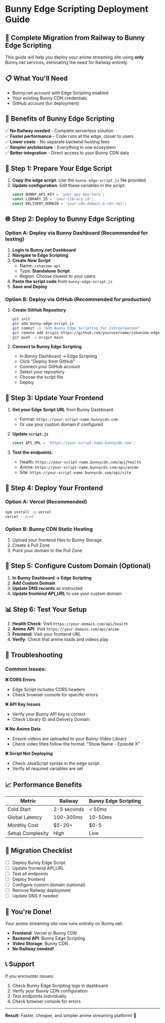 # Bunny Edge Scripting Deployment Guide

## 🚀 Complete Migration from Railway to Bunny Edge Scripting

This guide will help you deploy your anime streaming site using **only** Bunny.net services, eliminating the need for Railway entirely.

## 📋 What You'll Need

- Bunny.net account with Edge Scripting enabled
- Your existing Bunny CDN credentials
- GitHub account (for deployment)

## 🎯 Benefits of Bunny Edge Scripting

✅ **No Railway needed** - Complete serverless solution  
✅ **Faster performance** - Code runs at the edge, closer to users  
✅ **Lower costs** - No separate backend hosting fees  
✅ **Simpler architecture** - Everything in one ecosystem  
✅ **Better integration** - Direct access to your Bunny CDN data  

## 🔧 Step 1: Prepare Your Edge Script

1. **Copy the edge script**: Use the `bunny-edge-script.js` file provided
2. **Update configuration**: Edit these variables in the script:
   ```javascript
   const BUNNY_API_KEY = 'your-api-key-here';
   const LIBRARY_ID = 'your-library-id';
   const DELIVERY_DOMAIN = 'your-cdn-domain.b-cdn.net';
   ```

## 🌐 Step 2: Deploy to Bunny Edge Scripting

### Option A: Deploy via Bunny Dashboard (Recommended for testing)

1. **Login to Bunny.net Dashboard**
2. **Navigate to Edge Scripting**
3. **Create New Script**
   - Name: `ishanime-api`
   - Type: **Standalone Script**
   - Region: Choose closest to your users
4. **Paste the script code** from `bunny-edge-script.js`
5. **Save and Deploy**

### Option B: Deploy via GitHub (Recommended for production)

1. **Create GitHub Repository**
   ```bash
   git init
   git add bunny-edge-script.js
   git commit -m "Add Bunny Edge Scripting for Ishrealmanime"
   git remote add origin https://github.com/yourusername/ishanime-edge-script.git
   git push -u origin main
   ```

2. **Connect to Bunny Edge Scripting**
   - In Bunny Dashboard → Edge Scripting
   - Click "Deploy from GitHub"
   - Connect your GitHub account
   - Select your repository
   - Choose the script file
   - Deploy

## 🔗 Step 3: Update Your Frontend

1. **Get your Edge Script URL** from Bunny Dashboard
   - Format: `https://your-script-name.bunnycdn.com`
   - Or use your custom domain if configured

2. **Update `script.js`**
   ```javascript
   const API_URL = 'https://your-script-name.bunnycdn.com';
   ```

3. **Test the endpoints**:
   - Health: `https://your-script-name.bunnycdn.com/api/health`
   - Anime: `https://your-script-name.bunnycdn.com/api/anime`
   - Site: `https://your-script-name.bunnycdn.com/api/site`

## 🎨 Step 4: Deploy Your Frontend

### Option A: Vercel (Recommended)
```bash
npm install -g vercel
vercel --prod
```

### Option B: Bunny CDN Static Hosting
1. Upload your frontend files to Bunny Storage
2. Create a Pull Zone
3. Point your domain to the Pull Zone

## 🔧 Step 5: Configure Custom Domain (Optional)

1. **In Bunny Dashboard → Edge Scripting**
2. **Add Custom Domain**
3. **Update DNS records** as instructed
4. **Update frontend API_URL** to use your custom domain

## 📊 Step 6: Test Your Setup

1. **Health Check**: Visit `https://your-domain.com/api/health`
2. **Anime API**: Visit `https://your-domain.com/api/anime`
3. **Frontend**: Visit your frontend URL
4. **Verify**: Check that anime loads and videos play

## 🚨 Troubleshooting

### Common Issues:

**❌ CORS Errors**
- Edge Script includes CORS headers
- Check browser console for specific errors

**❌ API Key Issues**
- Verify your Bunny API key is correct
- Check Library ID and Delivery Domain

**❌ No Anime Data**
- Ensure videos are uploaded to your Bunny Video Library
- Check video titles follow the format: "Show Name - Episode X"

**❌ Script Not Deploying**
- Check JavaScript syntax in the edge script
- Verify all required variables are set

## 📈 Performance Benefits

| Metric | Railway | Bunny Edge Scripting |
|--------|---------|---------------------|
| Cold Start | 2-5 seconds | < 50ms |
| Global Latency | 100-300ms | 10-50ms |
| Monthly Cost | $5-20+ | $0-5 |
| Setup Complexity | High | Low |

## 🔄 Migration Checklist

- [ ] Deploy Bunny Edge Script
- [ ] Update frontend API_URL
- [ ] Test all endpoints
- [ ] Deploy frontend
- [ ] Configure custom domain (optional)
- [ ] Remove Railway deployment
- [ ] Update DNS if needed

## 🎉 You're Done!

Your anime streaming site now runs entirely on Bunny.net:
- **Frontend**: Vercel or Bunny CDN
- **Backend API**: Bunny Edge Scripting
- **Video Storage**: Bunny CDN
- **No Railway needed!**

## 📞 Support

If you encounter issues:
1. Check Bunny Edge Scripting logs in dashboard
2. Verify your Bunny CDN configuration
3. Test endpoints individually
4. Check browser console for errors

---

**Result**: Faster, cheaper, and simpler anime streaming platform! 🚀
